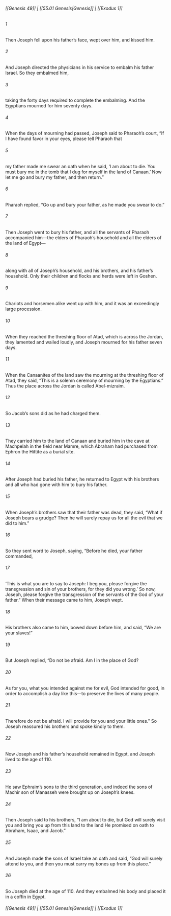 
###### [[Genesis 49]] | [[55.01 Genesis|Genesis]] | [[Exodus 1]]

###### 1
Then Joseph fell upon his father’s face, wept over him, and kissed him.
###### 2
And Joseph directed the physicians in his service to embalm his father Israel. So they embalmed him,
###### 3
taking the forty days required to complete the embalming. And the Egyptians mourned for him seventy days.
###### 4
When the days of mourning had passed, Joseph said to Pharaoh’s court, “If I have found favor in your eyes, please tell Pharaoh that
###### 5
my father made me swear an oath when he said, ‘I am about to die. You must bury me in the tomb that I dug for myself in the land of Canaan.’ Now let me go and bury my father, and then return.”
###### 6
Pharaoh replied, “Go up and bury your father, as he made you swear to do.”
###### 7
Then Joseph went to bury his father, and all the servants of Pharaoh accompanied him—the elders of Pharaoh’s household and all the elders of the land of Egypt—
###### 8
along with all of Joseph’s household, and his brothers, and his father’s household. Only their children and flocks and herds were left in Goshen.
###### 9
Chariots and horsemen alike went up with him, and it was an exceedingly large procession.
###### 10
When they reached the threshing floor of Atad, which is across the Jordan, they lamented and wailed loudly, and Joseph mourned for his father seven days.
###### 11
When the Canaanites of the land saw the mourning at the threshing floor of Atad, they said, “This is a solemn ceremony of mourning by the Egyptians.” Thus the place across the Jordan is called Abel-mizraim.
###### 12
So Jacob’s sons did as he had charged them.
###### 13
They carried him to the land of Canaan and buried him in the cave at Machpelah in the field near Mamre, which Abraham had purchased from Ephron the Hittite as a burial site.
###### 14
After Joseph had buried his father, he returned to Egypt with his brothers and all who had gone with him to bury his father.
###### 15
When Joseph’s brothers saw that their father was dead, they said, “What if Joseph bears a grudge? Then he will surely repay us for all the evil that we did to him.”
###### 16
So they sent word to Joseph, saying, “Before he died, your father commanded,
###### 17
‘This is what you are to say to Joseph: I beg you, please forgive the transgression and sin of your brothers, for they did you wrong.’ So now, Joseph, please forgive the transgression of the servants of the God of your father.” When their message came to him, Joseph wept.
###### 18
His brothers also came to him, bowed down before him, and said, “We are your slaves!”
###### 19
But Joseph replied, “Do not be afraid. Am I in the place of God?
###### 20
As for you, what you intended against me for evil, God intended for good, in order to accomplish a day like this—to preserve the lives of many people.
###### 21
Therefore do not be afraid. I will provide for you and your little ones.” So Joseph reassured his brothers and spoke kindly to them.
###### 22
Now Joseph and his father’s household remained in Egypt, and Joseph lived to the age of 110.
###### 23
He saw Ephraim’s sons to the third generation, and indeed the sons of Machir son of Manasseh were brought up on Joseph’s knees.
###### 24
Then Joseph said to his brothers, “I am about to die, but God will surely visit you and bring you up from this land to the land He promised on oath to Abraham, Isaac, and Jacob.”
###### 25
And Joseph made the sons of Israel take an oath and said, “God will surely attend to you, and then you must carry my bones up from this place.”
###### 26
So Joseph died at the age of 110. And they embalmed his body and placed it in a coffin in Egypt.

###### [[Genesis 49]] | [[55.01 Genesis|Genesis]] | [[Exodus 1]]
